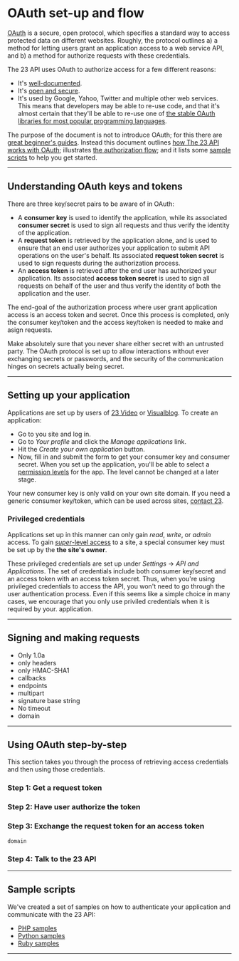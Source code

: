 # OAuth set-up and flow

[OAuth](http://oauth.net) is a secure, open protocol, which specifies a standard way to access protected data on different websites. Roughly, the protocol outlines a) a method for letting users grant an application access to a web service API, and b) a method for authorize requests with these credentials.

The 23 API uses OAuth to authorize access for a few different reasons:

* It's [well-documented](http://oauth.net/documentation/).
* It's [open and secure](http://oauth.net/advisories/).
* It's used by Google, Yahoo, Twitter and multiple other web services. This means that developers may be able to re-use code, and that it's almost certain that they'll be able to re-use one of [the stable OAuth libraries for most popular programming languages](http://oauth.net/code/).

The purpose of the document is not to introduce OAuth; for this there are [great beginner's guides](http://oauth.net/documentation/getting-started/). Instead this document outlines [how The 23 API works with OAuth](#signing-and-making-requests); illustrates [the authorization flow](#using-oauth-step-by-step); and it lists some [sample scripts](#sample-scripts) to help you get started. 

---

## Understanding OAuth keys and tokens

There are three key/secret pairs to be aware of in OAuth:

* A **consumer key** is used to identify the application, while its associated **consumer secret** is used to sign all requests and thus verify the identity of the application.
* A **request token** is retrieved by the application alone, and is used to ensure that an end user authorizes your application to submit API operations on the user's behalf. Its associated **request token secret** is used to sign requests during the authorization process.
* An **access token** is retrieved after the end user has authorized your application. Its associated **access token secret** is used to sign all requests on behalf of the user and thus verify the identity of both the application and the user.

The end-goal of the authorization process where user grant application access is an access token and secret. Once this process is completed, only the consumer key/token and the access key/token is needed to make and asign requests.

Make absolutely sure that you never share either secret with an untrusted party. The OAuth protocol is set up to allow interactions without ever exchanging secrets or passwords, and the security of the communication hinges on secrets actually being secret.

---

## Setting up your application

Applications are set up by users of [23 Video](http://www.23video.com) or [Visualblog](http://www.visualblog.net). To create an application:

* Go to you site and log in.
* Go to _Your profile_ and click the _Manage applications_ link.
* Hit the _Create your own application_ button.
* Now, fill in and submit the form to get your consumer key and consumer secret. When you set up the application, you'll be able to select a [permission levels](index#permission-level) for the app. The level cannot be changed at a later stage.

Your new consumer key is only valid on your own site domain. If you need a generic consumer key/token, which can be used across sites, [contact 23](mailto:team@23company.com).

### Privileged credentials

Applications set up in this manner can only gain _read_, _write_, or _admin_ access. To gain [_super_-level access](index#permission-level) to a site, a special consumer key must be set up by the **the site's owner**. 

These privileged credentials are set up under _Settings_ &rarr; _API and Applications_. The set of credentials include both consumer key/secret and an access token with an access token secret. Thus, when you're using privileged credentials to access the API, you won't need to go through the user authentication process. Even if this seems like a simple choice in many cases, we encourage that you only use priviled credentials when it is required by your. application.

---

## Signing and making requests

* Only 1.0a
* only headers
* only HMAC-SHA1
* callbacks
* endpoints
* multipart
* signature base string
* No timeout
* domain

---

## Using OAuth step-by-step

This section takes you through the process of retrieving access credentials and then using those credentials.

### Step 1: Get a request token

### Step 2: Have user authorize the token

### Step 3: Exchange the request token for an access token

`domain`

### Step 4: Talk to the 23 API

---



## Sample scripts

We've created a set of samples on how to authenticate your application and communicate with the 23 API:

* [PHP samples](http://github.com/23/DeveloperDocumentation/tree/master/lib/php/)
* [Python samples](http://github.com/23/DeveloperDocumentation/tree/master/lib/python/)
* [Ruby samples](http://github.com/23/DeveloperDocumentation/tree/master/lib/ruby/)

---



<script>createIndex('OAuth Flow', 'h2');</script>
